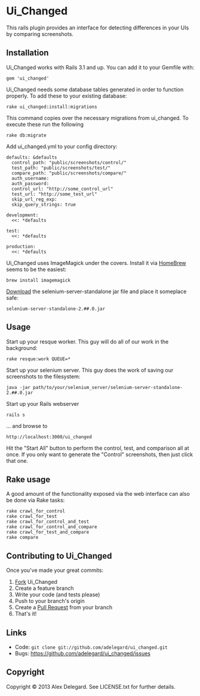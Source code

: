 # Ui_Changed

This rails plugin provides an interface for detecting differences in your UIs by comparing screenshots.

## Installation

Ui_Changed works with Rails 3.1 and up. You can add it to your Gemfile with:

    gem 'ui_changed'

Ui_Changed needs some database tables generated in order to function properly. To add these to your existing database:

    rake ui_changed:install:migrations

This command copies over the necessary migrations from ui_changed. To execute these run the following

    rake db:migrate
    
Add ui_changed.yml to your config directory:

    defaults: &defaults
      control_path: "public/screenshots/control/"
      test_path: "public/screenshots/test/"
      compare_path: "public/screenshots/compare/"
      auth_username:
      auth_password:
      control_url: "http://some_control_url"
      test_url: "http://some_test_url"
      skip_url_reg_exp:
      skip_query_strings: true
    
    development:
      <<: *defaults
    
    test:
      <<: *defaults
    
    production:
      <<: *defaults

Ui_Changed uses ImageMagick under the covers. Install it via [HomeBrew][homebrew] seems to be the easiest:

    brew install imagemagick


[Download][selenium_downloads] the selenium-server-standalone jar file and place it someplace safe:

    selenium-server-standalone-2.##.0.jar

## Usage

Start up your resque worker. This guy will do all of our work in the background:

    rake resque:work QUEUE=*

Start up your selenium server. This guy does the work of saving our screenshots to the filesystem:

    java -jar path/to/your/selenium_server/selenium-server-standalone-2.##.0.jar

Start up your Rails webserver

    rails s

... and browse to

    http://localhost:3000/ui_changed

Hit the "Start All" button to perform the control, test, and comparison all at once. If you only want to generate the "Control" screenshots, then just click that one.

## Rake usage

A good amount of the functionality exposed via the web interface can also be done via Rake tasks:

    rake crawl_for_control
    rake crawl_for_test
    rake crawl_for_control_and_test
    rake crawl_for_control_and_compare
    rake crawl_for_test_and_compare
    rake compare

## Contributing to Ui_Changed

Once you've made your great commits:

1. [Fork][forking] Ui_Changed
2. Create a feature branch
3. Write your code (and tests please)
4. Push to your branch's origin
5. Create a [Pull Request][pull requests] from your branch
6. That's it!

## Links

* Code: `git clone git://github.com/adelegard/ui_changed.git`
* Bugs: <https://github.com/adelegard/ui_changed/issues>

## Copyright

Copyright © 2013 Alex Delegard. See LICENSE.txt for
further details.

[forking]: http://help.github.com/forking/
[pull requests]: http://help.github.com/pull-requests/
[selenium_downloads]: http://code.google.com/p/selenium/downloads/list
[homebrew]: http://mxcl.github.com/homebrew/